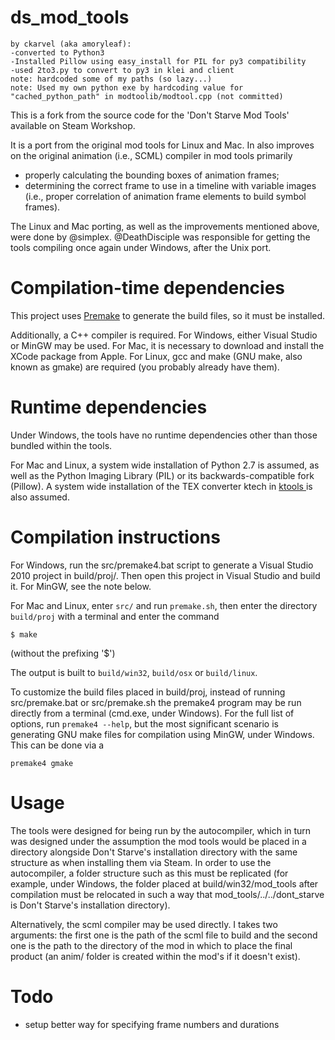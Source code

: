 ds_mod_tools
============
```
by ckarvel (aka amoryleaf):
-converted to Python3
-Installed Pillow using easy_install for PIL for py3 compatibility
-used 2to3.py to convert to py3 in klei and client
note: hardcoded some of my paths (so lazy...)
note: Used my own python exe by hardcoding value for "cached_python_path" in modtoolib/modtool.cpp (not committed)
```


This is a fork from the source code for the 'Don't Starve Mod Tools' available on Steam Workshop.

It is a port from the original mod tools for Linux and Mac. In also improves on the original animation (i.e., SCML) compiler in mod tools primarily
+ properly calculating the bounding boxes of animation frames;
+ determining the correct frame to use in a timeline with variable images (i.e., proper correlation of animation frame elements to build symbol frames).

The Linux and Mac porting, as well as the improvements mentioned above, were done by @simplex. @DeathDisciple was responsible for getting the tools compiling once again under Windows, after the Unix port.

Compilation-time dependencies
============

This project uses [Premake](http://industriousone.com/premake/download) to generate the build files, so it must be installed.

Additionally, a C++ compiler is required. For Windows, either Visual Studio or MinGW may be used. For Mac, it is necessary to download and install the XCode package from Apple. For Linux, gcc and make (GNU make, also known as gmake) are required (you probably already have them).

Runtime dependencies
============

Under Windows, the tools have no runtime dependencies other than those bundled within the tools.

For Mac and Linux, a system wide installation of Python 2.7 is assumed, as well as the Python Imaging Library (PIL) or its backwards-compatible fork (Pillow). A system wide installation of the TEX converter ktech in [ktools
](https://github.com/nsimplex/ktools#installation-from-source) is also assumed.

Compilation instructions
============

For Windows, run the src/premake4.bat script to generate a Visual Studio 2010 project in build/proj/. Then open this project in Visual Studio and build it. For MinGW, see the note below.

For Mac and Linux, enter `src/` and run `premake.sh`, then enter the directory `build/proj` with a terminal and enter the command
```
$ make
```
(without the prefixing '$')

The output is built to `build/win32`, `build/osx` or `build/linux`.

To customize the build files placed in build/proj, instead of running src/premake.bat or src/premake.sh the premake4 program may be run directly from a terminal (cmd.exe, under Windows). For the full list of options, run `premake4 --help`, but the most significant scenario is generating GNU make files for compilation using MinGW, under Windows. This can be done via a
```
premake4 gmake
```

Usage
============

The tools were designed for being run by the autocompiler, which in turn was designed under the assumption the mod tools would be placed in a directory alongside Don't Starve's installation directory with the same structure as when installing them via Steam. In order to use the autocompiler, a folder structure such as this must be replicated (for example, under Windows, the folder placed at build/win32/mod_tools after compilation must be relocated in such a way that mod_tools/../../dont_starve is Don't Starve's installation directory).

Alternatively, the scml compiler may be used directly. I takes two arguments: the first one is the path of the scml file to build and the second one is the path to the directory of the mod in which to place the final product (an anim/ folder is created within the mod's if it doesn't exist).

Todo
============
- setup better way for specifying frame numbers and durations
